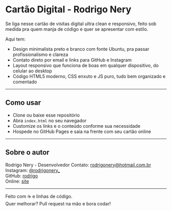 # Cartão Digital - Rodrigo Nery

Se liga nesse cartão de visitas digital ultra clean e responsivo, feito sob medida pra quem manja de código e quer se apresentar com estilo.

Aqui tem:

- Design minimalista preto e branco com fonte Ubuntu, pra passar profissionalismo e clareza
- Contato direto por email e links para GitHub e Instagram
- Layout responsivo que funciona de boas em qualquer dispositivo, do celular ao desktop
- Código HTML5 moderno, CSS enxuto e JS puro, tudo bem organizado e comentado

---

## Como usar

- Clone ou baixe esse repositório
- Abra `index.html` no seu navegador
- Customize os links e o conteúdo conforme sua necessidade
- Hospede no GitHub Pages e saia na frente com seu cartão online

---

## Sobre o autor

Rodrigo Nery - Desenvolvedor
Contato: rodrigonery@hotmail.com.br  
Instagram: [@rodrigonery_](https://instagram.com/rodrigonery_)  
GitHub: [rodrigo](https://github.com/rodrigo-x)  
Online: [site](https://rodrigo-x.github.io)  

---

Feito com ☕ e linhas de código.  
Quer melhorar? Pull request na mão e bora codar!
